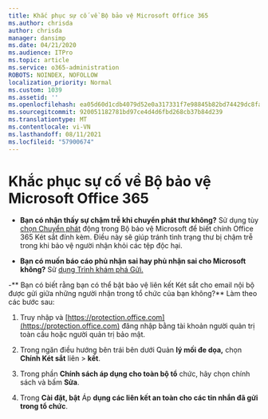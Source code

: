 ```yaml
---
title: Khắc phục sự cố về Bộ bảo vệ Microsoft Office 365
ms.author: chrisda
author: chrisda
manager: dansimp
ms.date: 04/21/2020
ms.audience: ITPro
ms.topic: article
ms.service: o365-administration
ROBOTS: NOINDEX, NOFOLLOW
localization_priority: Normal
ms.custom: 1039
ms.assetid: ''
ms.openlocfilehash: ea05d60d1cdb4079d52e0a317331f7e98845b82bd74429dc8fa63377c2527a74
ms.sourcegitcommit: 920051182781bd97ce4d4d6fbd268cb37b84d239
ms.translationtype: MT
ms.contentlocale: vi-VN
ms.lasthandoff: 08/11/2021
ms.locfileid: "57900674"
---
```

# <a name="troubleshooting-microsoft-defender-for-office-365"></a>Khắc phục sự cố về Bộ bảo vệ Microsoft Office 365

- **Bạn có nhận thấy sự chậm trễ khi chuyển phát thư không?** Sử dụng tùy [chọn Chuyển phát](https://docs.microsoft.com/microsoft-365/security/office-365-security/dynamic-delivery-and-previewing) động trong Bộ bảo vệ Microsoft để biết chính Office 365 Két sắt đính kèm. Điều này sẽ giúp tránh tình trạng thư bị chậm trễ trong khi bảo vệ người nhận khỏi các tệp độc hại.

- **Bạn có muốn báo cáo phủ nhận sai hay phủ nhận sai cho Microsoft không?** Sử [dụng Trình khám phá Gửi.](https://protection.office.com/reportsubmission)

-** Bạn có biết rằng bạn có thể bật bảo vệ liên kết Két sắt cho email nội bộ được gửi giữa những người nhận trong tổ chức của bạn không?** Làm theo các bước sau:

  1. Truy nhập và [https://protection.office.com](https://protection.office.com) đăng nhập bằng tài khoản người quản trị toàn cầu hoặc người quản trị bảo mật.

  2. Trong ngăn điều hướng bên trái bên dưới Quản **lý mối đe dọa,** chọn **Chính Két sắt** liên \> **kết**.

  3. Trong phần **Chính sách áp dụng cho toàn bộ tổ** chức, hãy chọn chính sách và bấm **Sửa**.

  4. Trong **Cài đặt, bật** Áp **dụng các liên kết an toàn cho các tin nhắn đã gửi trong tổ chức**.
